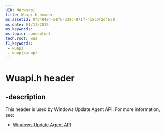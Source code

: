 ```yaml
---
UID: NA:wuapi
title: Wuapi.h header
ms.assetid: 0fd48484-58f6-339c-971f-415c0f2d4678
ms.date: 01/11/2019
ms.keywords: 
ms.topic: conceptual
tech.root: wua
f1_keywords:
 - wuapi
 - wuapi/wuapi
---
```


# Wuapi.h header


## -description

This header is used by Windows Update Agent API. For more information, see:

- [Windows Update Agent API](../_wua/index.md)

